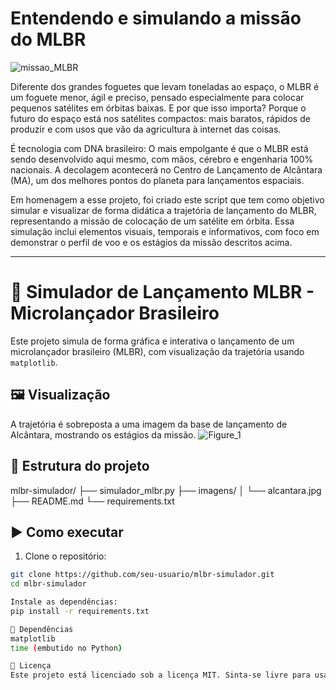 # Entendendo e simulando a missão do MLBR

![missao_MLBR](https://github.com/user-attachments/assets/75b1d035-8097-4a83-b383-9d4ffbd01d76)

Diferente dos grandes foguetes que levam toneladas ao espaço, o MLBR é um foguete menor, ágil e preciso, pensado especialmente para colocar pequenos satélites em órbitas baixas. E por que isso importa? Porque o futuro do espaço está nos satélites compactos: mais baratos, rápidos de produzir e com usos que vão da agricultura à internet das coisas. 

É tecnologia com DNA brasileiro: O mais empolgante é que o MLBR está sendo desenvolvido aqui mesmo, com mãos, cérebro e engenharia 100% nacionais. A decolagem acontecerá no Centro de Lançamento de Alcântara (MA), um dos melhores pontos do planeta para lançamentos espaciais.

Em homenagem a esse projeto, foi criado este script que tem como objetivo simular e visualizar de forma didática a trajetória de lançamento do MLBR, representando a missão de colocação de um satélite em órbita. Essa simulação inclui elementos visuais, temporais e informativos, com foco em demonstrar o perfil de voo e os estágios da missão descritos acima. 

--------------------------------

# 🚀 Simulador de Lançamento MLBR - Microlançador Brasileiro
Este projeto simula de forma gráfica e interativa o lançamento de um microlançador brasileiro (MLBR), com visualização da trajetória usando `matplotlib`.

## 🖼️ Visualização

A trajetória é sobreposta a uma imagem da base de lançamento de Alcântara, mostrando os estágios da missão.
![Figure_1](https://github.com/user-attachments/assets/929b460a-4557-49c4-bdc9-1cd5040501be)

## 📂 Estrutura do projeto
mlbr-simulador/
├── simulador_mlbr.py
├── imagens/
│ └── alcantara.jpg
├── README.md
└── requirements.txt


## ▶️ Como executar
1. Clone o repositório:
```bash
git clone https://github.com/seu-usuario/mlbr-simulador.git
cd mlbr-simulador

Instale as dependências:
pip install -r requirements.txt

🧪 Dependências
matplotlib
time (embutido no Python)

📜 Licença
Este projeto está licenciado sob a licença MIT. Sinta-se livre para usar, modificar e compartilhar!
